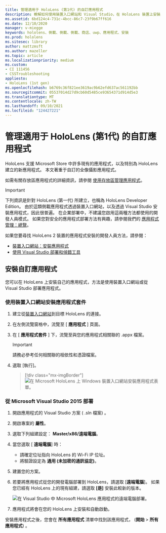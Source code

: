 ```yaml
---
title: 管理適用于 HoloLens (第1代) 的自訂應用程式
description: 瞭解如何使用裝置入口網站和 Visual Studio，在 HoloLens 裝置上安裝、卸載及側載自訂的全像攝影應用程式。
ms.assetid: 6bd124c4-731c-4bcc-86c7-23f9b67ff616
ms.date: 12/10/2020
manager: v-miegge
keywords: hololens、側載、側載、側載、商店、uwp、應用程式、安裝
ms.prod: hololens
ms.sitesec: library
author: mattzmsft
ms.author: mazeller
ms.topic: article
ms.localizationpriority: medium
ms.custom:
- CI 111456
- CSSTroubleshooting
appliesto:
- HoloLens (1st gen)
ms.openlocfilehash: b6769c36f821ee3619ac9b62efd637ac561192bb
ms.sourcegitcommit: 05537014d27d9cb60d5485ce93654371d914d5e3
ms.translationtype: MT
ms.contentlocale: zh-TW
ms.lasthandoff: 09/10/2021
ms.locfileid: "124427221"
---
```

# <a name="manage-custom-apps-for-hololens-1st-gen"></a>管理適用于 HoloLens (第1代) 的自訂應用程式

HoloLens 支援 Microsoft Store 中許多現有的應用程式，以及特別為 HoloLens 建立的新應用程式。 本文著重于自訂的全像攝影應用程式。  

如需有關存放區應用程式的詳細資訊，請參閱 [使用存放區管理應用程式](holographic-store-apps.md)。

> [!IMPORTANT]
> 下列資訊是針對 HoloLens (第一代) 所建立，也稱為 HoloLens Developer Edition。 由於這類側載應用程式透過裝置入口網站，以及透過 Visual Studio 安裝應用程式，因此很普遍。 在企業部署中，不建議您啟用這兩種方法都使用的開發人員模式。 如果您對安全的應用程式部署方法有興趣，請參閱我們的 [應用程式管理：總覽](app-deploy-overview.md)。
>
> 如果您要尋找 HoloLens 2 裝置的應用程式安裝的開發人員方法，請參閱：
>
> - [裝置入口網站：安裝應用程式](/windows/mixed-reality/develop/platform-capabilities-and-apis/using-the-windows-device-portal#installing-an-app)
> - [使用 Visual Studio 部署和偵錯工具](/windows/mixed-reality/develop/platform-capabilities-and-apis/using-visual-studio)

## <a name="install-custom-apps"></a>安裝自訂應用程式

您可以在 HoloLens 上安裝自己的應用程式，方法是使用裝置入口網站或從 Visual Studio 部署應用程式。

### <a name="installing-an-application-package-with-the-device-portal"></a>使用裝置入口網站安裝應用程式套件

1. 建立從[裝置入口網站](/windows/mixed-reality/using-the-windows-device-portal)到目標 HoloLens 的連接。

1. 在左側流覽窗格中，流覽至 [ **應用程式** ] 頁面。

1. 在 [ **應用程式套件** ] 下，流覽至與您的應用程式相關聯的 .appx 檔案。

   > [!IMPORTANT]
   > 請務必參考任何相關聯的相依性和憑證檔案。

1. 選取 [執行]。

   > [!div class="mx-imgBorder"]
   > ![在 Microsoft HoloLens 上 Windows 裝置入口網站安裝應用程式表單。](images/deviceportal-appmanager.jpg)

### <a name="deploying-from-microsoft-visual-studio-2015"></a>從 Microsoft Visual Studio 2015 部署

1. 開啟應用程式的 Visual Studio 方案 ( .sln 檔案) 。

1. 開啟專案的 **屬性**。

1. 選取下列組建設定： **Master/x86/遠端電腦**。

1. 當您選取 [ **遠端電腦**] 時：
   - 請確定位址指向 HoloLens 的 Wi-Fi IP 位址。
   - 將驗證設定為 **通用 (未加密的通訊協定)**。
   
1. 建置您的方案。

1. 若要將應用程式從您的開發電腦部署到 HoloLens，請選取 [**遠端電腦**]。 如果您已經有 HoloLens 上的現有組建，請選取 **[是]** 安裝此較新的版本。  

   ![在 Visual Studio 中 Microsoft HoloLens 應用程式的遠端電腦部署。](images/vs2015-remotedeployment.jpg)  
   
1. 應用程式將會在您的 HoloLens 上安裝和自動啟動。

安裝應用程式之後，您會在 **所有應用程式** 清單中找到該應用程式， (**開始**  >  **所有應用程式**) 。
